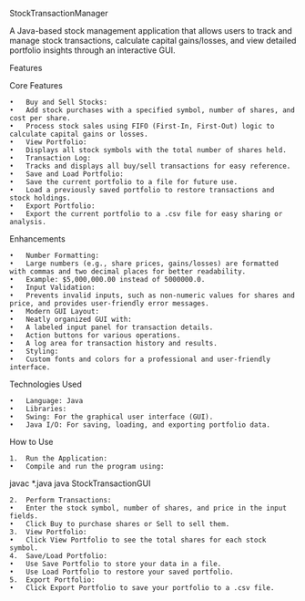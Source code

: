 StockTransactionManager

A Java-based stock management application that allows users to track and manage stock transactions, calculate capital gains/losses, and view detailed portfolio insights through an interactive GUI.

Features

Core Features

	•	Buy and Sell Stocks:
	•	Add stock purchases with a specified symbol, number of shares, and cost per share.
	•	Process stock sales using FIFO (First-In, First-Out) logic to calculate capital gains or losses.
	•	View Portfolio:
	•	Displays all stock symbols with the total number of shares held.
	•	Transaction Log:
	•	Tracks and displays all buy/sell transactions for easy reference.
	•	Save and Load Portfolio:
	•	Save the current portfolio to a file for future use.
	•	Load a previously saved portfolio to restore transactions and stock holdings.
	•	Export Portfolio:
	•	Export the current portfolio to a .csv file for easy sharing or analysis.

 Enhancements

	•	Number Formatting:
	•	Large numbers (e.g., share prices, gains/losses) are formatted with commas and two decimal places for better readability.
	•	Example: $5,000,000.00 instead of 5000000.0.
	•	Input Validation:
	•	Prevents invalid inputs, such as non-numeric values for shares and price, and provides user-friendly error messages.
	•	Modern GUI Layout:
	•	Neatly organized GUI with:
	•	A labeled input panel for transaction details.
	•	Action buttons for various operations.
	•	A log area for transaction history and results.
	•	Styling:
	•	Custom fonts and colors for a professional and user-friendly interface.


 Technologies Used

	•	Language: Java
	•	Libraries:
	•	Swing: For the graphical user interface (GUI).
	•	Java I/O: For saving, loading, and exporting portfolio data.

 How to Use

	1.	Run the Application:
	•	Compile and run the program using:
 
 javac *.java
java StockTransactionGUI


	2.	Perform Transactions:
	•	Enter the stock symbol, number of shares, and price in the input fields.
	•	Click Buy to purchase shares or Sell to sell them.
	3.	View Portfolio:
	•	Click View Portfolio to see the total shares for each stock symbol.
	4.	Save/Load Portfolio:
	•	Use Save Portfolio to store your data in a file.
	•	Use Load Portfolio to restore your saved portfolio.
	5.	Export Portfolio:
	•	Click Export Portfolio to save your portfolio to a .csv file.
